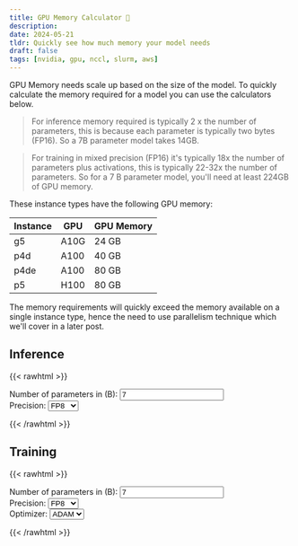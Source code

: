 ```yaml
---
title: GPU Memory Calculator 🧮
description:
date: 2024-05-21
tldr: Quickly see how much memory your model needs
draft: false
tags: [nvidia, gpu, nccl, slurm, aws]
---
```



GPU Memory needs scale up based on the size of the model. To quickly calculate the memory required for a model you can use the calculators below.

> For inference memory required is typically 2 x the number of parameters, this is because each parameter is typically two bytes (FP16). So a 7B parameter model takes 14GB.  

> For training in mixed precision (FP16) it's typically 18x the number of parameters plus activations, this is typically 22-32x the number of parameters. So for a 7 B parameter model, you'll need at least 224GB of GPU memory.

These instance types have the following GPU memory:

| Instance | GPU  | GPU Memory |
|----------|------|------------|
| g5       | A10G | 24 GB      |
| p4d      | A100 | 40 GB      |
| p4de     | A100 | 80 GB      |
| p5       | H100 | 80 GB      |

The memory requirements will quickly exceed the memory available on a single instance type, hence the need to use parallelism technique which we'll cover in a later post.

## Inference

{{< rawhtml >}}
<p align="center">
    <script>
    function calculate() {
        var parameters = document.getElementById("parameters").value;
        var precision = document.getElementById("precision").value;
        var results = document.getElementById("results");
        results.innerHTML = `GPU Memory:  ${parameters * precision} GB`;
        return false;
    }
    </script>
    <form id="form" onsubmit="return calculate()" onchange="return calculate()">
        <div>
            Number of parameters in (B): 
            <input id="parameters" value="7" type="text"></input>
        </div>
        <div>
            Precision:
            <select id="precision">
                <option value="1">FP8</option>
                <option value="2">FP16</option>
                <option value="4">FP32</option>
            </select>
        </div>
    </form>
    
</p>


<div id='results'></div>

{{< /rawhtml >}}


## Training

{{< rawhtml >}}
<p align="center">
    <script>
    function calculate_tr() {
        var parameters = document.getElementById("parameters_tr").value;
        var precision = document.getElementById("precision_tr").value;
        var optimizer = document.getElementById("optimizer_tr").value;
        var results = document.getElementById("results_tr");
        results.innerHTML = `GPU Memory:  ${parameters * precision * optimizer} GB`;
        return false;
    }
    </script>
    <form onchange="return calculate_tr()" onsubmit="return calculate_tr()">
        <div>
            Number of parameters in (B): 
            <input id="parameters_tr" value="7" type="text"></input>
        </div>
        <div>
            Precision:
            <select id="precision_tr">
                <option value="1">FP8</option>
                <option value="2">FP16</option>
                <option value="4">FP32</option>
            </select>
        </div>
        <div>
            Optimizer:
            <select id="optimizer_tr">
                <option value="18">ADAM</option>
                <option value="22">SGD</option>
            </select>
        </div>
    </form>    
</p>

<div id='results_tr'></div>

{{< /rawhtml >}}